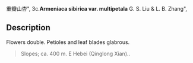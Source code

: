 重瓣山杏",
3c.**Armeniaca sibirica var. multipetala** G. S. Liu & L. B. Zhang",

## Description
Flowers double. Petioles and leaf blades glabrous.

> Slopes; ca. 400 m. E Hebei (Qinglong Xian)..
